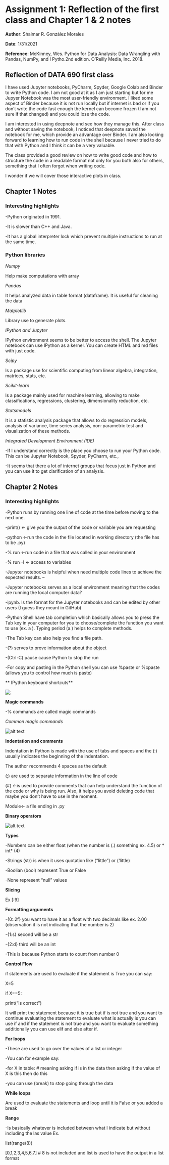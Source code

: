 # Assignment 1: Reflection of the first class and Chapter 1 & 2 notes

**Author**: Shaimar R. González Morales

**Date**: 1/31/2021

**Reference**: McKinney, Wes. Python for Data Analysis: Data Wrangling with Pandas, NumPy, and I Pytho.2nd edition. O’Reilly Media, Inc. 2018.

## Reflection of DATA 690 first class 

I have used Jupyter notebooks, PyCharm, Spyder, Google Colab and Binder to write Python code. I am not good at it as I am just starting but for me Jupyer Notebook was the most user-friendly environment. I liked some aspect of Binder because it is not run locally but if internet is bad or if you don’t write the code fast enough the kernel can become frozen (I am not sure if that changed) and you could lose the code. 

I am interested in using deepnote and see how they manage this. After class and without saving the notebook, I noticed that deepnote saved the notebook for me, which provide an advantage over Binder. I am also looking forward to learning how to run code in the shell because I never tried to do that with Python and I think it can be a very valuable.

The class provided a good review on how to write good code and how to structure the code in a readable format not only for you both also for others, something that I often forgot when writing code.

I wonder if we will cover those interactive plots in class. 


## Chapter 1 Notes

### Interesting highlights

-Python originated in 1991. 

-It is slower than C++ and Java.

-It has a global interpreter lock which prevent multiple instructions to run at the same time.

### Python libraries

*Numpy*

Help make computations with array

*Pandas*

It helps analyzed data in table format (dataframe). It is useful for cleaning the data

*Matplotlib*

Library use to generate plots. 

*IPython and Jupyter*

IPython environment seems to be better to access the shell. The Jupyter notebook can use IPython as a kernel. You can create HTML and md files with just code.

*Scipy*

Is a package use for scientific computing from linear algebra, integration, matrices, stats, etc.

*Scikit-learn*

Is a package mainly used for machine learning, allowing to make classifications, regressions, clustering, dimensionality reduction, etc.

*Statsmodels*

It is a statistic analysis package that allows to do regression models, analysis of variance, time series analysis, non-parametric test and visualization of these methods.

*Integrated Development Environment (IDE)*

-If I understand correctly is the place you choose to run your Python code. This can be Jupyter Notebook, Spyder, PyCharm, etc., 

-It seems that there a lot of internet groups that focus just in Python and you can use it to get clarification of an analysis.

## Chapter 2 Notes


### Interesting highlights

-Python runs by running one line of code at the time before moving to the next one.

-print() <- give you the output of the code or variable you are requesting

-python <-run the code in the file located in working directory (the file has to be .py)

-% run <-run code in a file that was called in your environment

-% run -I <- access to variables

-Jupyter notebooks is helpful when need multiple code lines to achieve the expected results. –

-Jupyter notebooks serves as a local environment meaning that the codes are running the local computer data?

-ipynb. Is the format for the Jupyter notebooks and can be edited by other users (I guess they meant in GitHub)

-Python Shell have tab completion which basically allows you to press the Tab key in your computer for you to choose/complete the function you want to use (ex. a <Tab>). Typing period (a.<Tab>) helps to complete methods.

-The Tab key can also help you find a file path.

-(?) serves to prove information about the object

-(Ctrl-C) pause cause Python to stop the run

-For copy and pasting in the Python shell you can use %paste or %cpaste (allows you to control how much is paste)

** IPython keyboard shortcuts**

![](figures/Ipython_shortcuts.jpg) 
 
**Magic commands**

-% commands are called magic commands

*Common magic commands*

![alt text](image.jpg)

 
**Indentation and comments**

Indentation in Python is made with the use of tabs and spaces and the (:) usually indicates the beginning of the indentation.

The author recommends 4 spaces as the default

(;) are used to separate information in the line of code

(#) <-is used to provide comments that can help understand the function of the code or why is being run. Also, it helps you avoid deleting code that maybe you don’t have to use in the moment.

Module<- a file ending in .py

**Binary operators**


![alt text](image.jpg )
 

**Types**

-Numbers can be either float (when the number is (.) something ex. 4.5) or * int* (4)

-Strings (str) is when it uses quotation like (“little”) or (‘little)

-Boolian (bool) represent True or False

-None represent “null” values

**Slicing**

Ex [:9]

**Formatting arguments**

-{0:.2f} you want to have it as a float with two decimals like ex. 2.00 (observation it is not indicating that the number is 2)

-{1:s} second will be a str

-{2:d} third will be an int  

-This is because Python starts to count from number 0

**Control Flow**

if statements are used to evaluate if the statement is True you can say:

X=5

if X==5:

print(“is correct”)

It will print the statement because it is true but if is not true and you want to continue evaluating the statement to evaluate what is actually is you can use if and if the statement is not true and you want to evaluate something additionally you can use elif and else after if.

**For loops**

-These are used to go over the values of a list or integer

-You can for example say:

-for  X in table: # meaning asking if is in the data then asking if the value of X is this then do this 

-you can use (break) to stop going through the data

**While loops**

Are used to evaluate the statements and loop until it is False or you added a break

**Range**

-Is basically whatever is included between what I indicate but without including the las value
Ex.

list(range(8))

[0,1,2,3,4,5,6,7] # 8 is not included and list is used to have the output in a list format
